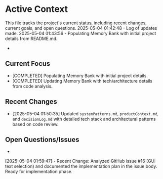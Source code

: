 # Active Context

  This file tracks the project's current status, including recent changes, current goals, and open questions.
  2025-05-04 01:42:48 - Log of updates made.
  2025-05-04 01:43:56 - Populating Memory Bank with initial project details from README.md.

*

## Current Focus

*   [COMPLETED] Populating Memory Bank with initial project details.
*   [COMPLETED] Updating Memory Bank with tech/architecture details from code analysis.

## Recent Changes

*   [2025-05-04 01:50:35] Updated `systemPatterns.md`, `productContext.md`, and `decisionLog.md` with detailed tech stack and architectural patterns based on code review.

## Open Questions/Issues

*
[2025-05-04 01:59:47] - Recent Change: Analyzed GitHub issue #16 (GUI text selection) and documented the implementation plan in the issue body. Ready for implementation phase.
